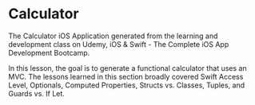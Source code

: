 # Calculator

The Calculator iOS Application generated from the learning and development class on Udemy, iOS & Swift - The Complete iOS App Development Bootcamp.

In this lesson, the goal is to generate a functional calculator that uses an MVC. The lessons learned in this section broadly covered Swift Access Level, Optionals, Computed Properties, Structs vs. Classes, Tuples, and Guards vs. If Let.
